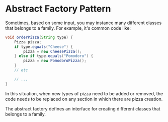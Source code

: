 # Abstract Factory Pattern

Sometimes, based on some input, you may instance many different classes that belongs to a family. For example, it's common code like:

````java
void orderPizza(String type) {
    Pizza pizza;
    if type.equals("Cheese") {
        pizza = new CheesePizza();
    } else if type.equals("Pomodoro") {
        pizza = new PomodoroPizza();
    }
    // etc

    // ...
}
````

In this situation, when new types of pizza need to be added or removed, the code needs to be replaced on any section in which there are pizza creation.

The abstract factory defines an interface for creating different classes that belongs to a family.
